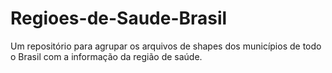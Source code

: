 # Regioes-de-Saude-Brasil
Um repositório para agrupar os arquivos de shapes dos municípios de todo o Brasil com a informação da região de saúde.
